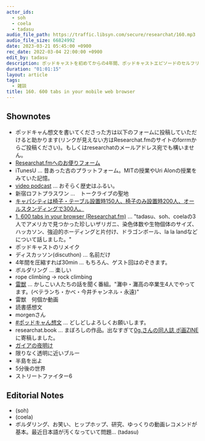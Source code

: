 ```yaml
---
actor_ids:
  - soh
  - coela
  - tadasu
audio_file_path: https://traffic.libsyn.com/secure/researchat/160.mp3 
audio_file_size: 66824992
date: 2023-03-21 05:45:00 +0900
rec_date: 2022-03-04 22:00:00 +0900
edit_by: tadasu
description: ポッドキャストを初めてからの4年間、ポッドキャストエピソードのセルフリメイク、ポッドキャん想文、飽き性について話しました。
duration: "01:01:15"
layout: article
tags:
  - 雑談
title: 160. 600 tabs in your mobile web browser
---
```


## Shownotes
- ポッドキャん想文を書いてくださった方は以下のフォームに投稿していただけると助かります(リンクが見えない方はResearchat.fmのサイトのforrmからご投稿ください)。もしくはresearchatのメールアドレス宛でも構いません。
- [Researchat.fmへのお便りフォーム](https://researchat.fm/form.html)
- iTunesU ... 昔あった古のプラットフォーム。MITの授業やUri Alonの授業をみていた記憶。
- [video podcast](https://podcasters.apple.com/support/3684-video-podcasts) ... おそらく歴史はふるい。
- 新宿ロフトプラスワン ...　トークライブの聖地
- [キャパシティは椅子・テーブル設置時150人、椅子のみ設置時200人、オールスタンディングで300人。](https://super-nice.net/%E6%9D%B1%E4%BA%AC%E9%83%BD/3264/#:~:text=%E3%82%AD%E3%83%A3%E3%83%91%E3%82%B7%E3%83%86%E3%82%A3%E3%81%AF%E6%A4%85%E5%AD%90%E3%83%BB%E3%83%86%E3%83%BC%E3%83%96%E3%83%AB,%E3%82%AA%E3%83%BC%E3%83%AB%E3%82%B9%E3%82%BF%E3%83%B3%E3%83%87%E3%82%A3%E3%83%B3%E3%82%B0%E3%81%A7300%E4%BA%BA%E3%80%82)
- [1. 600 tabs in your browser (Researchat.fm)](https://researchat.fm/episode/1) ... "tadasu、soh、coelaの3人でアメリカで見つかった珍しいザリガニ、染色体数や生物個体のサイズ、ハッカソン、強迫的ホーディングと片付け、ドラゴンボール、la la landなどについて話しました。"
- ポッドキャストのリメイク
- ディスカッソン(discuthon) ... 名前だけ
- 4年間を圧縮すれば30min ... もちろん、ゲスト回はのぞきます。
- ボルダリング ... 楽しい
- rope climbing -> rock climbing
- [雷獣](https://www.youtube.com/channel/UCIqbDFiFM-wHHmqdNlV5AEw) ... かしこい人たちの話を聞く番組。"灘中・灘高の卒業生4人でやってます。(ベテランち・かべ・今井チャンネル・永遠)"
- 雷獣　何個か動画
- 読書感想文
- morgenさん
- [#ポッドキャん想文](https://twitter.com/search?q=%23%E3%83%9D%E3%83%83%E3%83%89%E3%82%AD%E3%83%A3%E3%82%93%E6%83%B3%E6%96%87&src=typed_query) ... どしどしよろしくお願いします。
- researchat.book ... まぼろしの作品。出なすぎて[0g.さんの同人誌 ポ画ZINE](https://twitter.com/sai_enlightened/status/1578698896770879489)に寄稿しました。
- [ガイアの夜明け](https://www.tv-tokyo.co.jp/gaia/program/)
- 限りなく透明に近いブルー
- 半島を出よ
- 5分後の世界
- ストリートファイター6
 

## Editorial Notes
- (soh)
- (coela)
- ボルダリング、お笑い、ヒップホップ、研究、ゆっくりの動画レコメンドが基本。最近日本語が汚くなっていて問題... (tadasu)
